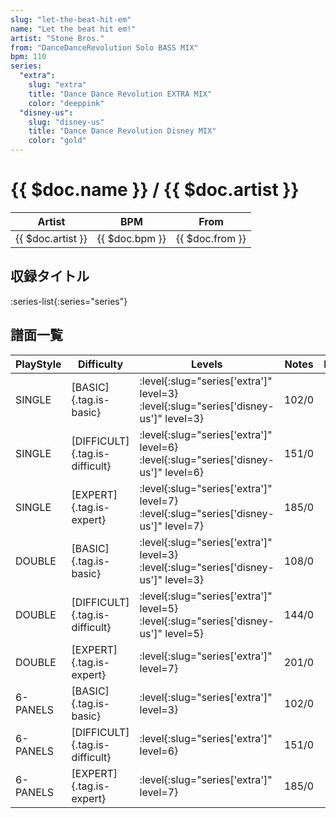 ```yaml
---
slug: "let-the-beat-hit-em"
name: "Let the beat hit em!"
artist: "Stone Bros."
from: "DanceDanceRevolution Solo BASS MIX"
bpm: 110
series:
  "extra":
    slug: "extra"
    title: "Dance Dance Revolution EXTRA MIX"
    color: "deeppink"
  "disney-us":
    slug: "disney-us"
    title: "Dance Dance Revolution Disney MIX"
    color: "gold"
---
```


# {{ $doc.name }} / {{ $doc.artist }}

|Artist|BPM|From|
|------|---|----|
|{{ $doc.artist }}|{{ $doc.bpm }}|{{ $doc.from }}|

## 収録タイトル

:series-list{:series="series"}

## 譜面一覧

|PlayStyle|Difficulty|Levels|Notes|Movie|
|---------|----------|------|-----|-----|
|SINGLE|[BASIC]{.tag.is-basic}|:level{:slug="series['extra']" level=3} :level{:slug="series['disney-us']" level=3}|102/0||
|SINGLE|[DIFFICULT]{.tag.is-difficult}|:level{:slug="series['extra']" level=6} :level{:slug="series['disney-us']" level=6}|151/0||
|SINGLE|[EXPERT]{.tag.is-expert}|:level{:slug="series['extra']" level=7} :level{:slug="series['disney-us']" level=7}|185/0||
|DOUBLE|[BASIC]{.tag.is-basic}|:level{:slug="series['extra']" level=3} :level{:slug="series['disney-us']" level=3}|108/0||
|DOUBLE|[DIFFICULT]{.tag.is-difficult}|:level{:slug="series['extra']" level=5} :level{:slug="series['disney-us']" level=5}|144/0||
|DOUBLE|[EXPERT]{.tag.is-expert}|:level{:slug="series['extra']" level=7}|201/0||
|6-PANELS|[BASIC]{.tag.is-basic}|:level{:slug="series['extra']" level=3}|102/0||
|6-PANELS|[DIFFICULT]{.tag.is-difficult}|:level{:slug="series['extra']" level=6}|151/0||
|6-PANELS|[EXPERT]{.tag.is-expert}|:level{:slug="series['extra']" level=7}|185/0||
